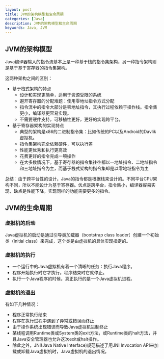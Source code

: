 ```yaml
---
layout: post
title: JVM的架构模型和生命周期
categories: [Java]
description: JVM的架构模型和生命周期
keywords: Java, JVM
---
```


## JVM的架构模型

Java编译器输入的指令流基本上是一种基于栈的指令集架构，另一种指令架构则是基于基于寄存器的指令集架构。

这两种架构之间的区别：
- 基于栈式架构的特点
  - 设计和实现更简单，适用于资源受限的系统
  - 避开寄存器的分配难题：使用零地址指令方式分配
  - 指令流中的指令大部分是零地址指令，其执行过程依赖于操作栈。指令集更小，编译器更容易实现。
  - 不需要硬件支持，可移植性更好，更好的实现跨平台。
- 基于寄存器架构的实现特点
  - 典型的架构是x86的二进制指令集：比如传统的PC以及Android的Davlik虚拟机。
  - 指令集架构完全依赖硬件，可以执行差
  - 性能更优秀和执行更高效
  - 花费更好的指令完成一项操作
  - 在大多数情况下，基于寄存器的指令集往往都以一地址指令、二地址指令和三地址指令为主，而基于栈式架构的指令集却是以零地址指令为主

总结：由于跨平台性的设计，Java的指令都是根据栈来设计的。不同平台CPU架构不同，所以不能设计为基于寄存器。优点是跨平台，指令集小，编译器容易实现，缺点是性能下降，实现同样的功能需要更多的指令。

## JVM的生命周期

### 虚拟机的启动

Java虚拟机的启动是通过引导类加载器（bootstrap class loader）创建一个初始类（initial class）来完成，这个类是由虚拟机的具体实现指定的。

### 虚拟机的执行

- 一个运行中的Java虚拟机有着一个清晰的任务：执行Java程序。
- 程序开始执行时它才执行，程序结束时它就停止。
- 执行一个Java程序的时候，真正执行的是一个Java虚拟机进程。

### 虚拟机的退出

有如下几种情况：

- 程序正常执行结束
- 程序在执行过程中遇到了异常或错误而终止
- 由于操作系统出现错误而导致Java虚拟机进制终止
- 某线程调用Runtime类或System类的exit方法，或Runtime类的halt方法，并且Java安全管理器也允许这次exit或halt操作。
- 除此之外，JNI(Java Native Interface)规范描述了用JNI Invocation API来加载或卸载Java虚拟机时，Java虚拟机的退出情况。